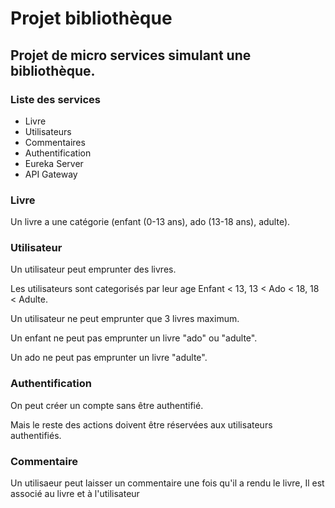 # Projet bibliothèque
## Projet de micro services simulant une bibliothèque.

### Liste des services
- Livre
- Utilisateurs
- Commentaires
- Authentification
- Eureka Server
- API Gateway



### Livre
Un livre a une catégorie (enfant (0-13 ans), ado (13-18 ans), adulte).

### Utilisateur 
Un utilisateur peut emprunter des livres.

Les utilisateurs sont categorisés par leur age Enfant < 13, 13 < Ado < 18, 18 < Adulte.

Un utilisateur ne peut emprunter que 3 livres maximum.

Un enfant ne peut pas emprunter un livre "ado" ou "adulte".

Un ado ne peut pas emprunter un livre "adulte".

### Authentification
On peut créer un compte sans être authentifié.

Mais le reste des actions doivent être réservées aux utilisateurs authentifiés.

### Commentaire 
Un utilisaeur peut laisser un commentaire une fois qu'il a rendu le livre, 
Il est associé au livre et à l'utilisateur 
